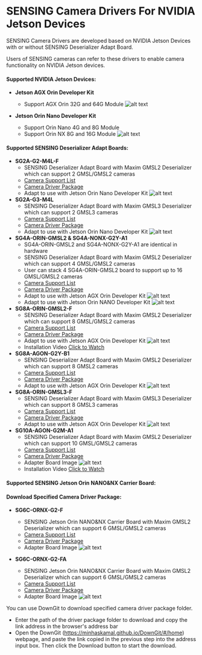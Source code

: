 # SENSING Camera Drivers For NVIDIA Jetson Devices

SENSING Camera Drivers are developed based on NVIDIA Jetson Devices with or without SENSING Deserializer Adapt Board.

Users of SENSING cameras can refer to these drivers to enable camera functionality on NVIDIA Jetson devices.

#### **Supported NVIDIA Jetson Devices:**

* **Jetson AGX Orin Developer Kit**

  * Support AGX Orin 32G and 64G Module
    ![alt text](./Picture/NVIDIA%20Jetson%20Devices/Jetson%20AGX%20Orin%20Developer%20Kit.jpeg)
* **Jetson Orin Nano Developer Kit**

  * Support Orin Nano 4G and 8G Module
  * Support Orin NX 8G and 16G Module
    ![alt text](./Picture/NVIDIA%20Jetson%20Devices/Jetson%20Orin%20Nano%20Developer%20Kit.jpeg)

#### **Supported SENSING Deserializer Adapt Boards:**

* **SG2A-G2-M4L-F**
  * SENSING Deserializer Adapt Board with Maxim GMSL2 Deserializer which can support 2 GMSL/GMSL2 cameras
  * [Camera Support List](./Jetson%20Orin%20Nano&NX%20Devkit/SG2A-G2-M4L-F/Readme.md#camera-version-support)
  * [Camera Driver Package](./Jetson%20Orin%20Nano&NX%20Devkit/SG2A-G2-M4L-F/)
  * Adapt to use with Jetson Orin Nano Developer Kit
    ![alt text](./Picture/SENSING%20Deserializer%20Adapt%20Board/SG2A-G2-M4L-F%20with%20Jetson%20Orin%20Nano&NX%20Devkit.jpg)
* **SG2A-G3-M4L**
  * SENSING Deserializer Adapt Board with Maxim GMSL3 Deserializer which can support 2 GMSL3 cameras
  * [Camera Support List](./Jetson%20Orin%20Nano&NX%20Devkit/SG2A-G3-M4L/Readme.md#camera-version-support)
  * [Camera Driver Package](./Jetson%20Orin%20Nano&NX%20Devkit/SG2A-G3-M4L/)
  * Adapt to use with Jetson Orin Nano Developer Kit
    ![alt text](./Picture/SENSING%20Deserializer%20Adapt%20Board/SG2A-G3-M4L-F%20with%20Jetson%20Orin%20Nano&NX%20Devkit.png)
* **SG4A-ORIN-GMSL2 & SG4A-NONX-G2Y-A1**
  * SG4A-ORIN-GMSL2 and SG4A-NONX-G2Y-A1 are identical in hardware
  * SENSING Deserializer Adapt Board with Maxim GMSL2 Deserializer which can support 4 GMSL/GMSL2 cameras
  * User can stack 4 SG4A-ORIN-GMSL2 board to support up to 16 GMSL/GMSL2 cameras
  * [Camera Support List](./Jetson%20AGX%20Orin%20Devkit/SG4A-ORIN-GMSL2/Readme.md#camera-version-support)
  * [Camera Driver Package](./Jetson%20AGX%20Orin%20Devkit/SG4A-ORIN-GMSL2/)
  * Adapt to use with Jetson AGX Orin Developer Kit
    ![alt text](./Picture/SENSING%20Deserializer%20Adapt%20Board/SG4A-ORIN-GMSL2%20with%20Jetson%20AGX%20Orin%20Devkit.png)
  * Adapt to use with Jetson Orin NANO Developer Kit
    ![alt text](./Picture/SENSING%20Deserializer%20Adapt%20Board/SG4A-NONX-G2Y-A1%20with%20Jetson%20Orin%20Nano&NX%20Devkit.png)  
* **SG8A-ORIN-GMSL2-F**
  * SENSING Deserializer Adapt Board with Maxim GMSL2 Deserializer which can support 8 GMSL/GMSL2 cameras
  * [Camera Support List](./Jetson%20AGX%20Orin%20Devkit/SG8A-ORIN-GMSL2-F/Readme.md#camera-version-support)
  * [Camera Driver Package](./Jetson%20AGX%20Orin%20Devkit/SG8A-ORIN-GMSL2-F/)
  * Adapt to use with Jetson AGX Orin Developer Kit
    ![alt text](./Picture/SENSING%20Deserializer%20Adapt%20Board/SG8A-ORIN-GMSL2-F%20with%20Jetson%20AGX%20Orin%20Devkit.png)
  * Installation Video
    [Click to Watch](./Video/SG8A-ORIN-GMSL2-F%20Installation%20Video.mp4) 
* **SG8A-AGON-G2Y-B1**
  * SENSING Deserializer Adapt Board with Maxim GMSL2 Deserializer which can support 8 GMSL2 cameras
  * [Camera Support List](./Jetson%20AGX%20Orin%20Devkit/SG8A-AGON-G2Y-B1/Readme.md#camera-version-support)
  * [Camera Driver Package](./Jetson%20AGX%20Orin%20Devkit/SG8A-AGON-G2Y-B1/)
  * Adapt to use with Jetson AGX Orin Developer Kit
    ![alt text](./Picture/SENSING%20Deserializer%20Adapt%20Board/SG8A-AGON-G2Y-B1.png)    
* **SG8A-ORIN-GMSL3-F**
  * SENSING Deserializer Adapt Board with Maxim GMSL3 Deserializer which can support 8 GMSL3 cameras
  * [Camera Support List](./Jetson%20AGX%20Orin%20Devkit/SG8A-ORIN-GMSL3-F/Readme.md#camera-version-support)
  * [Camera Driver Package](./Jetson%20AGX%20Orin%20Devkit/SG8A-ORIN-GMSL3-F/)
  * Adapt to use with Jetson AGX Orin Developer Kit
    ![alt text](./Picture/SENSING%20Deserializer%20Adapt%20Board/SG8A-ORIN-GMSL2-F%20with%20Jetson%20AGX%20Orin%20Devkit.png)
* **SG10A-AGON-G2M-A1** 
  * SENSING Deserializer Adapt Board with Maxim GMSL2 Deserializer which can support 10 GMSL/GMSL2 cameras  
  * [Camera Support List](./Jetson%20AGX%20Orin%20Devkit/SG10A-AGON-G2M-A1/Readme.md#camera-version-support)
  * [Camera Driver Package](./Jetson%20AGX%20Orin%20Devkit/SG10A-AGON-G2M-A1/)
  * Adapter Board Image
    ![alt text](./Picture/SENSING%20Deserializer%20Adapt%20Board/SG10A-AGON-G2M-A1.png) 
  * Installation Video
    [Click to Watch](./Video/SG10A-AGON-G2M-A1%20Installation%20Video.mp4) 

#### **Supported SENSING Jetson Orin NANO&NX Carrier Board:**

#### **Download Specified Camera Driver Package:**

* **SG6C-ORNX-G2-F**
  * SENSING Jetson Orin NANO&NX Carrier Board with Maxim GMSL2 Deserializer which can support 6 GMSL/GMSL2 cameras 
  * [Camera Support List](./Jetson%20Orin%20Nano%20Carrier%20Board/SG6C-ORNX-G2-F/Readme.md#camera-version-support)
  * [Camera Driver Package](./Jetson%20Orin%20Nano%20Carrier%20Board/SG6C-ORNX-G2-F/)
  * Adapter Board Image
    ![alt text](./Picture/SENSING%20Carrier%20Board/SG6C-ORNX-G2-F.png) 

* **SG6C-ORNX-G2-FA**
  * SENSING Jetson Orin NANO&NX Carrier Board with Maxim GMSL2 Deserializer which can support 6 GMSL/GMSL2 cameras 
  * [Camera Support List](./Jetson%20Orin%20Nano%20Carrier%20Board/SG6C-ORNX-G2-FA/Readme.md#camera-version-support)
  * [Camera Driver Package](./Jetson%20Orin%20Nano%20Carrier%20Board/SG6C-ORNX-G2-FA/)
  * Adapter Board Image
    ![alt text](./Picture/SENSING%20Carrier%20Board/SG6C-ORNX-G2-FA.png)

You can use DownGit to download specified camera driver package folder.

* Enter the path of the driver package folder to download and copy the link address in the browser's address bar
* Open the DownGit (https://minhaskamal.github.io/DownGit/#/home) webpage, and paste the link copied in the previous step into the address input box. Then click the Download button to start the download.
